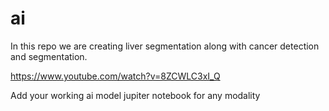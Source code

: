 # ai

In this repo we are creating liver segmentation along with cancer detection and segmentation.


https://www.youtube.com/watch?v=8ZCWLC3xI_Q



Add your working ai model jupiter notebook for any modality
